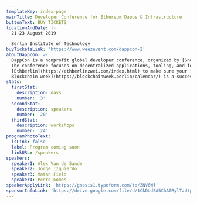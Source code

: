 ```yaml
---
templateKey: index-page
mainTitle: Developer Conference for Ethereum Dapps & Infrastructure
buttonText: BUY TICKETS
locationAndDate: |-
  21-23 August 2019 

  Berlin Institute of Technology
buyTicketsLink: 'https://www.weezevent.com/dappcon-2'
aboutDappcon: >-
  DappCon is a nonprofit global developer conference, organized by [Gnosis](https://gnosis.io), an Ethereum based company building prediction markets, decentralized exchanges and a multi-signature wallet. 
  The conference focuses on decentralized applications, tooling, and foundational infrastructure on Ethereum. Last year [DappCon 2018](https://2018.dappcon.io) brought together more than 600 Ethereum developers, researchers and enthusiasts. We’re giving it another go this summer and encourage anyone interested in the ecosystem or networking with dapp developers to attend. We’ll be working closely with
  [EthBerlin](https://ethberlinzwei.com/index.html) to make sure your [Berlin
  Blockchain week](https://blockchainweek.berlin/calendar/) is a success!
stats:
  firstStat:
    description: days
    number: '3'
  secondStat:
    description: speakers
    number: '20'
  thirdStat:
    description: workshops
    number: '24'
programPhotoText:
  isLink: false
  label: Program coming soon
  linkURL: /speakers
speakers:
  speaker1: Alex Van de Sande
  speaker2: Jorge Izquierdo
  speaker3: Matan Field
  speaker4: Pedro Gomes
speakerApplyLink: 'https://gnosis1.typeform.com/to/ZNV6Wf'
sponsorInfoLink: 'https://drive.google.com/file/d/1CkDUdEA5ChA0RylTzUtplVQQiJiUfTnn/view '
---
```


